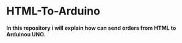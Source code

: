 # HTML-To-Arduino
**In this repository i will explain how can send orders from HTML to Arduinou UNO.**




